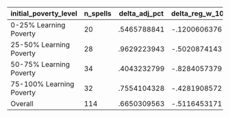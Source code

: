 initial_poverty_level|n_spells|delta_adj_pct|delta_reg_w_10|delta_reg_w_20|delta_reg_w_30|delta_reg_w_40|delta_reg_w_50|delta_reg_w_60|delta_reg_w_70|delta_reg_w_80|delta_reg_w_90
---|---|---|---|---|---|---|---|---|---|---|---
0-25% Learning Poverty|20|.5465788841|-.1200606376|.1227687821|.2374530733|.5742874146|.6443479061|.7144083381|.8009953499|1.250891089|3.098136425
25-50% Learning Poverty|28|.9629223943|-.5020874143|-.2614218295|-.0920966044|.2448914796|1.056338549|1.46018219|1.92885232|2.613255262|3.347574234
50-75% Learning Poverty|34|.4043232799|-.8284057379|-.4957745969|-.1098439172|-.0854110718|.5096933842|.6258043647|.9023186564|1.047798157|1.834116817
75-100% Learning Poverty|32|.7554104328|-.4281908572|-.0896492004|.0918566361|.1590690613|.6527267694|1.048017859|1.345901489|1.657662988|2.687920809
Overall|114|.6650309563|-.5116453171|-.2156977803|.0120620681|.1800784469|.7077304125|.964799881|1.261188149|1.639116883|2.667265415
